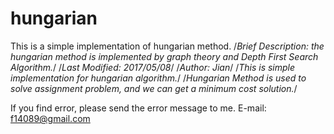 # hungarian
This is a simple implementation of hungarian method.
/*Brief Description: the hungarian method is implemented by graph theory 
and Depth First Search Algorithm.*/
/*Last Modified: 2017/05/08*/
/*Author: Jian*/
/*This is simple implementation for hungarian algorithm.*/
/*Hungarian Method is used to solve assignment problem, and we can get a minimum cost solution.*/

If you find error, please send the error message to me.
E-mail: f14089@gmail.com
